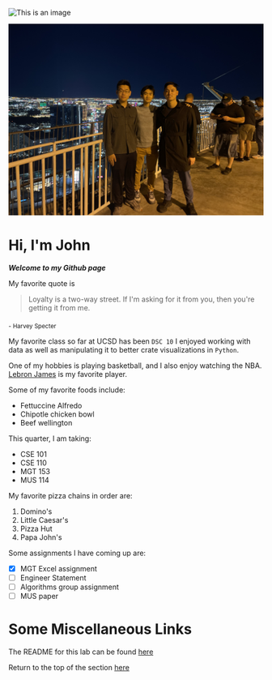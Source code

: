 ![This is an image](/CB095A9C-9E18-4A15-9A16-24B481FDBA1E.png)

![This is an image](/IMG_8157.jpg)

# Hi, I'm John

**_Welcome to my Github page_**

My favorite quote is 
> Loyalty is a two-way street. If I'm asking for it from you, then you're getting it from me.
> 
<sub>- Harvey Specter</sub>

My favorite class so far at UCSD has been `DSC 10` 
I enjoyed working with data as well as manipulating it to better crate visualizations in `Python`.

One of my hobbies is playing basketball, and I also enjoy watching the NBA. [Lebron James](https://en.wikipedia.org/wiki/LeBron_James) is my favorite player.

Some of my favorite foods include:
- Fettuccine Alfredo
- Chipotle chicken bowl
- Beef wellington

This quarter, I am taking:
- CSE 101
- CSE 110
- MGT 153
- MUS 114

My favorite pizza chains in order are:
1. Domino's
2. Little Caesar's
3. Pizza Hut
4. Papa John's

Some assignments I have coming up are:

- [x] MGT Excel assignment
- [ ] Engineer Statement
- [ ] Algorithms group assignment
- [ ] MUS paper 

# Some Miscellaneous Links

The README for this lab can be found [here](./README.md)

Return to the top of the section [here](https://github.com/jochou02/CSE110-Lab01/blob/new-branch/index.md#hi-im-john)
